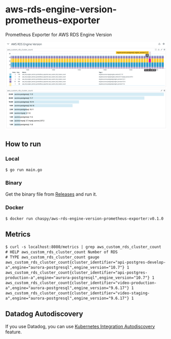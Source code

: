 # aws-rds-engine-version-prometheus-exporter
Prometheus Exporter for AWS RDS Engine Version

![image.png](image.png)

## How to run

### Local

```
$ go run main.go
```

### Binary

Get the binary file from [Releases](https://github.com/chaspy/aws-rds-engine-version-prometheus-exporter/releases) and run it.

### Docker

```
$ docker run chaspy/aws-rds-engine-version-prometheus-exporter:v0.1.0
```

## Metrics

```
$ curl -s localhost:8080/metrics | grep aws_custom_rds_cluster_count
# HELP aws_custom_rds_cluster_count Number of RDS
# TYPE aws_custom_rds_cluster_count gauge
aws_custom_rds_cluster_count{cluster_identifier="api-postgres-develop-a",engine="aurora-postgresql",engine_version="10.7"} 1
aws_custom_rds_cluster_count{cluster_identifier="api-postgres-production-a",engine="aurora-postgresql",engine_version="10.7"} 1
aws_custom_rds_cluster_count{cluster_identifier="video-production-a",engine="aurora-postgresql",engine_version="9.6.17"} 1
aws_custom_rds_cluster_count{cluster_identifier="video-staging-a",engine="aurora-postgresql",engine_version="9.6.17"} 1
```

## Datadog Autodiscovery

If you use Datadog, you can use [Kubernetes Integration Autodiscovery](https://docs.datadoghq.com/agent/kubernetes/integrations/?tab=kubernetes) feature.


